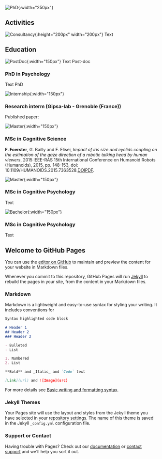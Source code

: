![PhD](/francoisrfoerster.github.io/docs/assets/francois.png){:width="250px"}
## Activities
![Consultancy](/francoisrfoerster.github.io/docs/assets/brainLogo.png){:height="200px" width="200px"}
Text 

## Education
![PostDoc](/francoisrfoerster.github.io/docs/assets/insermLogo.png){:width="150px"}
Text Post-doc

### PhD in Psychology
Text PhD

![Internship](/francoisrfoerster.github.io/docs/assets/gipsaLogo.png){:width="150px"}
### Research interm (Gipsa-lab - Grenoble (France))
Published paper:

![Master](/francoisrfoerster.github.io/docs/assets/inpLogo.png){:width="150px"}
### MSc in Cognitive Science
**F. Foerster**, G. Bailly and F. Elisei, *Impact of iris size and eyelids coupling on the estimation of the gaze direction of a robotic talking head by human viewers*, 2015 IEEE-RAS 15th International Conference on Humanoid Robots (Humanoids), 2015, pp. 148-153, doi: 10.1109/HUMANOIDS.2015.7363528.[DOI](https://ieeexplore.ieee.org/abstract/document/7363528)[PDF](https://www.researchgate.net/profile/Foerster-Francois-2/publication/291915349_Impact_of_Iris_Size_and_Eyelids_Coupling_on_the_Estimation_of_the_Gaze_Direction_of_a_Robotic_Talking_Head_by_Human_Viewers/links/56a7582b08aeded22e36ca01/Impact-of-Iris-Size-and-Eyelids-Coupling-on-the-Estimation-of-the-Gaze-Direction-of-a-Robotic-Talking-Head-by-Human-Viewers.pdf
).

![Master](/francoisrfoerster.github.io/docs/assets/ugaLogo.png){:width="150px"}
### MSc in Cognitive Psychology
Text

![Bachelor](/francoisrfoerster.github.io/docs/assets/unistraLogo.png){:width="150px"}
### MSc in Cognitive Psychology
Text



## Welcome to GitHub Pages

You can use the [editor on GitHub](https://github.com/FrancoisFoerster/francoisrfoerster.github.io/edit/gh-pages/index.md) to maintain and preview the content for your website in Markdown files.

Whenever you commit to this repository, GitHub Pages will run [Jekyll](https://jekyllrb.com/) to rebuild the pages in your site, from the content in your Markdown files.

### Markdown

Markdown is a lightweight and easy-to-use syntax for styling your writing. It includes conventions for

```markdown
Syntax highlighted code block

# Header 1
## Header 2
### Header 3

- Bulleted
- List

1. Numbered
2. List

**Bold** and _Italic_ and `Code` text

[Link](url) and ![Image](src)
```

For more details see [Basic writing and formatting syntax](https://docs.github.com/en/github/writing-on-github/getting-started-with-writing-and-formatting-on-github/basic-writing-and-formatting-syntax).

### Jekyll Themes

Your Pages site will use the layout and styles from the Jekyll theme you have selected in your [repository settings](https://github.com/FrancoisFoerster/francoisrfoerster.github.io/settings/pages). The name of this theme is saved in the Jekyll `_config.yml` configuration file.

### Support or Contact

Having trouble with Pages? Check out our [documentation](https://docs.github.com/categories/github-pages-basics/) or [contact support](https://support.github.com/contact) and we’ll help you sort it out.
